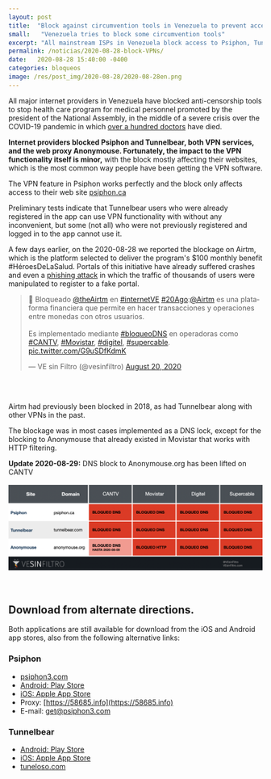 ```yaml
---
layout: post
title:  "Block against circumvention tools in Venezuela to prevent access to aid for healthcare workers"
small:   "Venezuela tries to block some circumvention tools"
excerpt: "All mainstream ISPs in Venezuela block access to Psiphon, Tunnelbear and Anonymouse, to stop access to financial platform were opposition affiliated aid program is being delivered"
permalink: /noticias/2020-08-28-block-VPNs/
date:   2020-08-28 15:40:00 -0400
categories: bloqueos
image: /res/post_img/2020-08-28/2020-08-28en.png
---
```


All major internet providers in Venezuela have blocked anti-censorship tools to stop health care program for medical personnel promoted by the president of the National Assembly, in the middle of a severe crisis over the COVID-19 pandemic in which [over a hundred doctors](https://www.dw.com/es/el-personal-de-salud-venezolano-el-m%C3%A1s-expuesto-al-covid-19/a-54760467?__twitter_impression=true) have died.

**Internet providers blocked Psiphon and Tunnelbear, both VPN services, and the web proxy Anonymouse. Fortunately, the impact to the VPN functionality itself is minor,** with the block mostly affecting their websites, which is the most common way people have been getting the VPN software.

The VPN feature in Psiphon works perfectly and the block only affects access to their web site [psiphon.ca](https://psiphon.ca/)

Preliminary tests indicate that Tunnelbear users who were already registered in the app can use VPN functionality with without any inconvenient, but some (not all) who were not previously registered and logged in to the app cannot use it.

A few days earlier, on the 2020-08-28 we reported the blockage on Airtm, which is the platform selected to deliver the program's $100 monthly benefit #HéroesDeLaSalud. Portals of this initiative have already suffered crashes and even a [phishing attack](http://vesinfiltro.com/noticias/2020-04-26-phishing_heroes_salud.html)  in which the traffic of thousands of users were manipulated to register to a fake portal.

<blockquote class="twitter-tweet"><p lang="es" dir="ltr">🛑 Bloqueado <a href="https://twitter.com/theairtm?ref_src=twsrc%5Etfw">@theAirtm</a> en <a href="https://twitter.com/hashtag/internetVE?src=hash&amp;ref_src=twsrc%5Etfw">#internetVE</a> <a href="https://twitter.com/hashtag/20Ago?src=hash&amp;ref_src=twsrc%5Etfw">#20Ago</a>:<a href="https://twitter.com/airtm?ref_src=twsrc%5Etfw">@Airtm</a> es una plataforma financiera que permite en hacer transacciones y operaciones entre monedas con otros usuarios.<br><br>Es implementado mediante <a href="https://twitter.com/hashtag/bloqueoDNS?src=hash&amp;ref_src=twsrc%5Etfw">#bloqueoDNS</a> en operadoras como <a href="https://twitter.com/hashtag/CANTV?src=hash&amp;ref_src=twsrc%5Etfw">#CANTV</a>, <a href="https://twitter.com/hashtag/Movistar?src=hash&amp;ref_src=twsrc%5Etfw">#Movistar</a>, <a href="https://twitter.com/hashtag/digitel?src=hash&amp;ref_src=twsrc%5Etfw">#digitel</a>, <a href="https://twitter.com/hashtag/supercable?src=hash&amp;ref_src=twsrc%5Etfw">#supercable</a>. <a href="https://t.co/G9uSDfKdmK">pic.twitter.com/G9uSDfKdmK</a></p>&mdash; VE sin Filtro (@vesinfiltro) <a href="https://twitter.com/vesinfiltro/status/1296564174198276102?ref_src=twsrc%5Etfw">August 20, 2020</a></blockquote> <script async src="https://platform.twitter.com/widgets.js" charset="utf-8"></script>
<br><br>

Airtm had previously been blocked in 2018, as had Tunnelbear along with other VPNs in the past.

The blockage was in most cases implemented as a DNS lock, except for the blocking to Anonymouse that already existed in Movistar that works with HTTP filtering.

**Update 2020-08-29:**  DNS block to Anonymouse.org has been lifted on CANTV
<br><br>
![](/res/post_img/2020-08-28/table.png)
<br><br><br>


## Download from alternate directions.

Both applications are still available for download from the iOS and Android app stores, also from the following alternative links:

### Psiphon
- [psiphon3.com](http://psiphon3.com/es/download.html)
- [Android: Play Store](https://play.google.com/store/apps/details?id=com.psiphon3.subscription)
- [iOS: Apple App Store](https://apps.apple.com/us/app/psiphon/id1276263909?ls=1)
- Proxy: [https://58685.info](https://58685.info)
- E-mail: get@psiphon3.com

### Tunnelbear

- [Android: Play Store](https://play.google.com/store/apps/details?id=com.tunnelbear.android)
- [iOS: Apple App Store](https://geo.itunes.apple.com/app/tunnelbear-vpn-unblock-websites/id564842283?mt=8&at=1010l9nk)
- [tuneloso.com](http://tuneloso.com)
